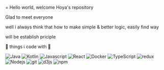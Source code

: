 =  Hello world, welcome Hoya's repository

Glad to meet everyone

well i always think that how to make simple & better logic, easily find way

will be establish priciple

👾 things i code with 👾

<p>
  <img alt="Java" src="https://img.shields.io/badge/java-%23ED8B00.svg?style=flat&logo=java" />
  <img alt="Kotlin" src="https://img.shields.io/badge/kotlin-%230095D5.svg?style=flat&logo=kotlin" />
  <img alt="Javascript" src="https://img.shields.io/badge/javascript-%23323330.svg?style=flat&logo=javascript" />
  <img alt="React" src="https://img.shields.io/badge/-React-45b8d8?style=flat&logo=react" />
  <img alt="Docker" src="https://img.shields.io/badge/-Docker-46a2f1?style=flat&logo=docker&logo" />
  <img alt="TypeScript" src="https://img.shields.io/badge/-TypeScript-007ACC?style=flat&logo=typescript&logo" />
  <img alt="redux" src="https://img.shields.io/badge/-Redux-764ABC?style=flat&logo=redux&logo" />
  <img alt="Nodejs" src="https://img.shields.io/badge/-Nodejs-43853d?style=flat&logo=Node.js&logo" />
  <img alt="git" src="https://img.shields.io/badge/-Git-F05032?style=flat&logo=git&logo" />
  <img alt="d3js" src="https://img.shields.io/badge/-D3.js-F9A03C?style=flat&logo=d3.js&logo" />
  <img alt="npm" src="https://img.shields.io/badge/-NPM-CB3837?style=flat&logo=npm&logo" />
</p>
